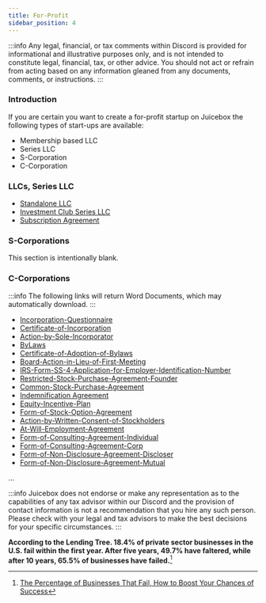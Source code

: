 ```yaml
---
title: For-Profit
sidebar_position: 4
---
```


:::info
Any legal, financial, or tax comments within Discord is provided for informational and illustrative purposes only, and is not intended to constitute legal, financial, tax, or other advice. You should not act or refrain from acting based on any information gleaned from any documents, comments, or instructions.
:::

### Introduction

If you are certain you want to create a for-profit startup on Juicebox the following types of start-ups are available:

- Membership based LLC
- Series LLC
- S-Corporation
- C-Corporation

### LLCs, Series LLC

- [Standalone LLC](./Resources/llcs/Example-LLC-Standalone.docx)
- [Investment Club Series LLC](./Resources/llcs/Example-Operating-Agreement-Investment-Club-Series-LLC.docx)
- [Subscription Agreement](./Resources/llcs/Example-Subscription-Agreement.docx)

### S-Corporations

This section is intentionally blank.

### C-Corporations

:::info
The following links will return Word Documents, which may automatically download.
:::

- [Incorporation-Questionnaire](./Resources/ccorp/EXAMPLE-Incorporation-Questionnaire.docx)
- [Certificate-of-Incorporation](./Resources/ccorp/EXAMPLE-2-Certificate-of-Incorporation.doc)
- [Action-by-Sole-Incorporator](./Resources/ccorp/EXAMPLE-3-Action-by-Sole-Incorporator.doc)
- [ByLaws](./Resources/ccorp/EXAMPLE-4-Bylaws.doc)
- [Certificate-of-Adoption-of-Bylaws](./Resources/ccorp/EXAMPLE-5-Certificate-of-Adoption-of-Bylaws.doc)
- [Board-Action-in-Lieu-of-First-Meeting](./Resources/ccorp/EXAMPLE-6-Board-Action-in-Lieu-of-First-Meeting.doc)
- [IRS-Form-SS-4-Application-for-Employer-Identification-Number](./Resources/ccorp/EXAMPLE-7-IRS-Form-SS-4-Application-for-Employer-Identification-Number.pdf)
- [Restricted-Stock-Purchase-Agreement-Founder](./Resources/ccorp/EXAMPLE-8-Restricted-Stock-Purchase-Agreement-Founder-01.doc)
- [Common-Stock-Purchase-Agreement](./Resources/ccorp/EXAMPLE-9-Common-Stock-Purchase-Agreement-Kilpatrick-Townsend-&-Stockton.doc)
- [Indemnification Agreement](./Resources/ccorp/EXAMPLE-11-Indemnification-Agreement-Delaware-Corporation-Founder-01.doc)
- [Equity-Incentive-Plan](./Resources/ccorp/EXAMPLE-12-201__-Equity-Incentive-Plan.doc)
- [Form-of-Stock-Option-Agreement](./Resources/ccorp/EXAMPLE-13-Form-of-Stock-Option-Agreement.doc)
- [Action-by-Written-Consent-of-Stockholders](./Resources/ccorp/EXAMPLE-14-Action-by-Written-Consent-of-Stockholders.doc)
- [At-Will-Employment-Agreement](./Resources/ccorp/EXAMPLE-15-Form-of-At-Will-Employment-Agreement.doc)
- [Form-of-Consulting-Agreement-Individual](./Resources/ccorp/EXAMPLE-16-Form-of-Consulting-Agreement-Individual.doc)
- [Form-of-Consulting-Agreement-Corp](./Resources/ccorp/EXAMPLE-17-Form-of-Consulting-Agreement-Corporation.doc)
- [Form-of-Non-Disclosure-Agreement-Discloser](./Resources/ccorp/EXAMPLE-18-Form-of-Non-Disclosure-Agreement-Discloser.docx)
- [Form-of-Non-Disclosure-Agreement-Mutual](./Resources/ccorp/EXAMPLE-19-Form-of-Non-Disclosure-Agreement-Mutual.docx)

...

:::info
Juicebox does not endorse or make any representation as to the capabilities of any tax advisor within our Discord and the provision of contact information is not a recommendation that you hire any such person. Please check with your legal and tax advisors to make the best decisions for your specific circumstances.
:::

**According to the Lending Tree. 18.4% of private sector businesses in the U.S. fail within the first year. After five years, 49.7% have faltered, while after 10 years, 65.5% of businesses have failed.**[^3]

[^1]: [Business Plan Template Startup](https://www.score.org/resource/business-plan-template-startup-business)
[^2]: [How to Start a Business, 9 Steps and a Checklist](https://www.lendingtree.com/business/starting/)
[^3]: [The Percentage of Businesses That Fail, How to Boost Your Chances of Success](https://www.lendingtree.com/business/small/failure-rate/#:~:text=Methodology-,Key%20findings,65.5%25%20of%20businesses%20have%20failed.)
[^4]: [Search Pattern](./)
